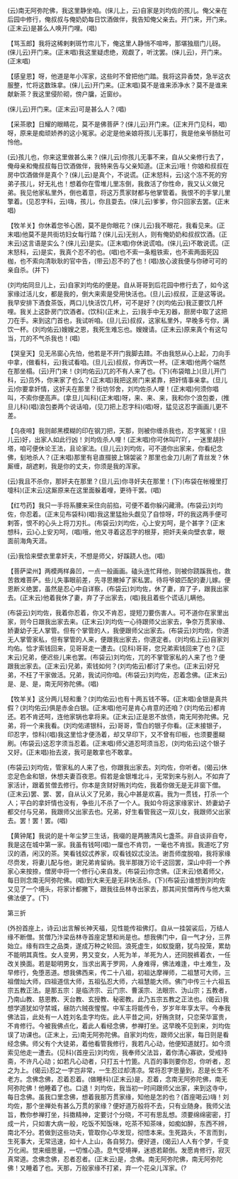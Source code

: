 <!-- { "loadSidebar": true } -->
(云)南无阿弥陀佛，我这里静坐咱。(俫儿上，云)自家是刘均佐的孩儿。俺父亲在后园中修行，俺叔叔与俺奶奶每日饮酒做伴，我告知俺父亲去。开门来，开门来。(正末云)是甚么人唤开门哩。(唱)

【骂玉郎】我将这稀剌剌斑竹帘儿下，俺这里人静悄不喧哗，那堪独扇门儿砑。(俫儿云)开门来。(正末唱)我这里疑虑绝，观觑了，听沈罢。(俫儿云)，开门来。(正末唱)

【感皇恩】呀，他道是年小浑家，这些时不曾把他门踏。我将这异香焚，急半这衣服整，忙将这数珠拿。(俫儿云)开门来。(正末唱)莫不是谁来添净水？莫不是谁来献新茶？我这里侵阶砌，傍户牖，近窗纱。

(俫儿云)开门来。(正末云)可是甚么人？(唱)

【采茶歌】日耀的眼睛花，莫不是佛菩萨？(俫儿云)开门来。(正末开门见科，唱)呀，原来是痴顽娇养的这小冤家。必定是他亲娘将孩儿无事打，我是他亲爷肠肚可怜他。

(云)孩儿也，你来这里做甚么来？(俫儿云)你孩儿无事不来，自从父亲修行去了，俺母亲和俺叔叔每日饮酒做伴，我特来告与父亲知道。(正末云)哦！你娘和叔叔在房中饮酒做伴是真个？(俫儿云)是真个，不说谎。(正末怒科，云)这个冻不死的穷弟子孩儿，好无礼也！想着你在雪堆儿里冻倒，我救活了你性命，我又认义做兄弟。我见他家私里外，倒也着意，将这万贯家财都与他掌管着。我恨不的手掌儿里擎着。(见忍字科，云)嗨，孩儿，你且耍去。(俫儿云)爹爹，你只回家去罢。(正末唱)

【牧羊关】你休着您爷心困，莫不是你眼花？(俫儿云)我不眼花，我看见来。(正末唱)他莫不是共街坊妇女每行踏？(俫儿云)无别人，则有俺奶奶和叔叔饮酒。(正末云)这言语是实么？(俫儿云)是实。(正末唱)你休说谎咱。(俫儿云)不敢说谎。(正末怒科，云)是实，我真个忍不的也。(唱)也不索一条粗铁索，也不索两面死囚枷，也不索向清耿耿的官中告，(带云)忍不的了也！(唱)放心波我便与你碜可可的亲自杀。(并下)

(刘均佑同旦儿上，云)自家刘均佑的便是。自从哥哥到后花园中修行去了，如今这家缘过活儿女，都是我的，倒大来索是受用快活也。(旦儿云)叔叔，正是这等说。我早安排下酒食茶饭，两口儿快活饮几杯，可不是好？(刘均佑云)我正要饮几杯哩。我关上这卧房门饮酒者。(饮科)(正末上，云)我手中无刃器，厨房中取了这把刀在手。来到这门首也，我试听咱。(旦儿云)叔叔，这家私里外，早晚多亏你，满饮一杯。(刘均佑云)嫂嫂之恩，我死生难忘也。嫂嫂请。(正末云)原来真个有这勾当，兀的不气杀我也！(唱)

【哭皇天】见无吊窗心先怕，他若是不开门我脚去蹅。不由我怒从心上起，刀向手中拿，(做看科，云)我试看咱。(旦儿云)叔叔，你再饮一杯。(正末唱)他两个端然在那坐榻。(云)开门来！(刘均佑云)兀的不有人来了也。(下)(布袋暗上)(旦儿开门科，云)员外，你来家了也么？(正末唱)我把这房门来紧靠，把奸情事亲拿。(旦儿云)你要拿奸情，这奸夫在那里？街坊邻舍，刘均佐杀人哩！(正末唱)何须你唱叫，不索你便高声。(拿旦儿叫科)(正末唱)呀，来、来、来，我和你个浪包娄，(推旦儿科)(唱)浪包娄两个说话咱，(见刀把上忍字科)(唱)呀，猛见这忍字画画儿更不差。

【乌夜啼】我则邮黑模糊的印在钢刀把，天那，则被你缠杀我也，忍字冤家！(旦儿云)好，出家人如此行凶！刘均佐杀人哩！(正末唱)你可休叫吖吖，一迷里胡扑塔，咱可便休论王法，且论家法。(旦儿云)刘均佐，可不道你出家来，你看纪念佛，刬地杀人？(正末唱)那里有皂直掇披上锦袈裟？那里也金刀儿削了青丝发？休厮缠，胡遮剌，我是你的丈夫，你须是我的浑家。

(云)我且不杀你，那奸夫在那里？(旦儿云)你寻奸夫在那里！(下)(布袋在帐幔里打嚏科)(正末云)这厮原来在这里面躲着哩，更待干罢。(唱)

【红芍药】我只一手将系腰来采住向前掐，可便不着你躲闪藏滑。(布袋云)刘均佐，你忍着。(正末见布袋科)(唱)我这里猛抬头觑见了自惊呀，吓的我这两手便可剌答，恨不的心头上将刀刃扎。(布袋云)刘均佐，心上安刃呵，是个甚字？(正末想科，云)心上安刃呵，(唱)哦，他又寻着这忍字的根芽，把奸夫亲向壁衣拿，眼面前海角天涯。

(云)我恰来壁衣里拿奸夫，不想是师父，好蹊跷人也。(唱)

【菩萨梁州】两模两样鼻凹，一点一般画画。磕头连忙拜他，则被你跷蹊我也，救苦救难菩萨。些儿失事眼前差，先寻思撇掉了家私罢。待将爷娘匹配的妻儿嫁。便恩断义绝罢，虽然是忍心中自详察，(布袋云)刘均佐，休了妻，弃了子，跟我出家去。(正末云)他着我休了妻，弃了子出家去，(唱)我且着些个谎话儿瞒他。

(布袋云)刘均佐，我着你忍着，你又不肯忍，提短刀要伤害人。可不道你在家里出家，则今日跟我出家去来。(正末云)刘均佐一心待跟师父出家去，争奈万贯家缘、娇妻幼子无人掌管。但有个掌管的人，我便跟师父出家去。(布袋云)刘均佐，你道无人掌管家私，但有掌管的人来，便跟我出家去，你道定者。(刘均佑上云)自家刘均佑。恰才索钱回来，见哥哥走一遭去。(见科)哥哥，您兄弟索钱回来了也？(正末云)兄弟，便迟些儿来也罢。(布袋云)刘均佐，兀的不掌管家私的人来了也？便跟我出家去。(正末云)兄弟，索钱如何？(刘均佑云)都讨了来也。(正末云)好兄弟，不枉了干家做活。兄弟，我试问你咱。(布袋云)刘均佐，忍着念佛。(正末云)是、是、是，南无阿弥陀佛。(唱)

【牧羊关】这分两儿轻和重？(刘均佑云)也有十两五钱不等。(正末唱)金银是真共假？(刘均佑云)俱是赤金白银。(正末唱)他可是肯心肯意的还咱？(刘均佑云)都肯还。若不肯还呵，连他家锅也拿将来。(正末云)正是恩不放债，南无阿弥陀佛。兄弟，将一个来我看。(刘均佑递银科，云)哥哥，雪白的银子你看。(正末接银子，印忍字，惊科)(唱)我这里恰才便汤着，却又早印下，又不曾有印板，也须要墨糊刷。(布袋云)这忍字须当忍着。(正末唱)师父道忍呵须当忍，(刘均佑云)这个银子又好。(正末唱)抬去波，我可是敢拿也不敢拿。

(布袋云)刘均佐，管家私的人来了也，你跟我出家去。刘均佐，你听者。(偈云)休恋足色金和银，休想夫妻百夜恩。假若是金银堆北斗，无常到来与别人。不如弃了家活计，跟着贫僧去修行。你本是贪财好贿刘均佐，我着你做无是无非窗下僧。(正末云)罢、罢、罢，自从认义了兄弟，我心中甚是欢喜。我为一贯钱，打杀一个人；平白的拿奸情也没有，争些儿不杀了一个人。我如今将这家缘家计、娇妻幼子都交付与兄弟，我跟师父出家去也。兄弟，好生看管我这一双儿女，我跟师父出家去。罢！罢！罢。(唱)

【黄钟尾】我说的是十年尘梦三生话，我啜的是两腋清风七盏茶。非自谈非自夸，我是这在城中第一家。我虽有钱呵(唱)一厘也不肯罚，一毫也不肯拔。我道吃了穷汉的酒，闲汉的茶。笑看钱奴忒养家，叹看钱奴忒没法。谢吾师度脱咱，我将家缘尽赍发，将妻儿配与他，谢兄弟肯留纳。我半那拨万论千这回罢，深山中将一个养家心来按捺，僧房中将一个修行心来自发。(布袋云)你念佛。(正末云)依着师父，每日则念南无阿弥陀佛。(唱)到大来无是无非快活杀。(下)(布袋云)谁想到刘均佐又见了一个境头，将家计都撇下，跟我往岳林寺出家去，那其间贫僧再传与他大乘佛法便了。(下)

第三折

(外扮首座上，诗云)出言解长神天福，见性能传祖佛灯。自从一挂袈裟后，万结人缘不断僧。贫僧乃汴梁岳林寺首座定慧和尚是也。想我佛门中，自一气才分，三界始立。缘有四生之品类，遂成万种之轮回。浪死虚生，如蚁旋磨，犹鸟投笼，累劫不能明其真性。女人变男，男又变女，人死为羊，羊死为人，还同脱裤着衣，一任改关换面。若是聪明男女，当求出离于罗网，人身难得，佛法难逢，中土难生，及早修行，免堕恶道。想我佛西来，传二十八祖，初祖达摩禅师，二祖慧可大师，三祖僧灿大师，四祖道信大师，五祖弘忍大师，六祖慧能大师。佛门中传三十六祖五宗五教正法。是那五宗：是临济宗、云门宗、曹溪宗、法眼宗、沩山宗；五教者，乃南山教、慈恩教、天台教、玄授教、秘密教。此乃五宗五教之正法也。(偈云)我想学道犹如守禁城，昼防六贼夜惺惺。中军主将能传令，岁岁年年享太平。今奉我佛法旨，此处有一人姓刘名圭字均佐。此人平昔之间，好贿贪财，只恋荣华富贵，不肯修行。今被我佛点化，着此人看经念佛，参禅打坐。这早晚不见到来，刘均佐误了功课也。(正末上，云)南无阿弥陀佛。自家刘均佐，跟师父出家，每日则是看经念佛。师父有个大徒弟，着他看管我修行，我若凡心动，他便知道就打。如今须索见他走一遭去。(见科)(首座云)刘均佐，我奉师父法旨，着你清心寡欲，受戒持斋，不许凡心动；如若凡心动者，只打五十竹篦。凡百的事则要你忍，你听者，忍之为上。(偈云)忍之一字岂非常，一生忍过却清凉。常将忍字思量到，忍是长生不老方。念佛念佛，忍着忍着。(做睡科)(正末云)是，忍着，念南无阿弥陀佛，南无阿弥陀佛！他睡着了也。口退！刘均佐，我当初一时间跟师父出家，来到这寺中，每日念佛。虽我口里念佛，想着我那万贯家缘，知他是怎的也？(首座喝云)嗨！刘均佐，那个坐禅处有甚么万贯的家缘？便好道万般将不去，只有业随身。我师父法旨，教你参禅打坐，抖擞精神，定要讨个分晓，不可有思乱想。须要绵绵密密，打成一片，只如害大病一般，吃饭不知饭味，吃茶不知茶味，如痴如醉，东西不辨，南北不分。若做到这些功夫，管取你心华发现，彻悟本来。生死路头，不言而到，生死事大，无常迅速，如十人上山，各自努力。便好道，(偈云)人人有个梦，千变万化闹。觉来细思量，一切惟心造。息气受境禅，迷惑若颠倒。发愿肯修行，寂灭真常道。念佛念佛，忍者忍者。(正末云)是，念佛。南无阿弥陀佛，南无阿弥陀佛！又睡着了也。天那，万般家缘不打紧，弃一个花朵儿浑家。(?
